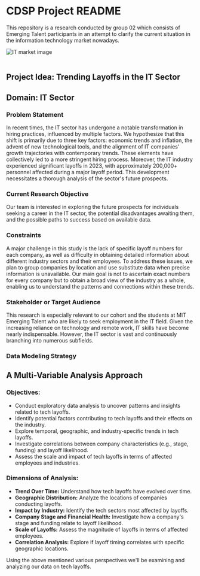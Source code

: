 # CDSP Project README

This repository is a research conducted by group 02 which consists of Emerging Talent participants in an attempt to clarify the current situation in the information technology market nowadays.

<img alt="IT market image" src="https://i.itbusiness.ca/wp-content/uploads/2014/08/iStock_000038042554Small-e1408392579207-620x250.jpg">

<br>
<br>


## Project Idea: Trending Layoffs in the IT Sector

## Domain: IT Sector

### Problem Statement

In recent times, the IT sector has undergone a notable transformation in hiring practices, influenced by multiple factors. We hypothesize that this shift is primarily due to three key factors: economic trends and inflation, the advent of new technological tools, and the alignment of IT companies' growth trajectories with contemporary trends. These elements have collectively led to a more stringent hiring process. Moreover, the IT industry experienced significant layoffs in 2023, with approximately 200,000+ personnel affected during a major layoff period. This development necessitates a thorough analysis of the sector's future prospects.

### Current Research Objective

Our team is interested in exploring the future prospects for individuals seeking a career in the IT sector, the potential disadvantages awaiting them, and the possible paths to success based on available data.

### Constraints

A major challenge in this study is the lack of specific layoff numbers for each company, as well as difficulty in obtaining detailed information about different industry sectors and their employees. To address these issues, we plan to group companies by location and use substitute data when precise information is unavailable. Our main goal is not to ascertain exact numbers for every company but to obtain a broad view of the industry as a whole, enabling us to understand the patterns and connections within these trends.

### Stakeholder or Target Audience

This research is especially relevant to our cohort and the students at MIT Emerging Talent who are likely to seek employment in the IT field. Given the increasing reliance on technology and remote work, IT skills have become nearly indispensable. However, the IT sector is vast and continuously branching into numerous subfields.

### Data Modeling Strategy


## A Multi-Variable Analysis Approach

### Objectives:
- Conduct exploratory data analysis to uncover patterns and insights related to tech layoffs.
- Identify potential factors contributing to tech layoffs and their effects on the industry.
- Explore temporal, geographic, and industry-specific trends in tech layoffs.
- Investigate correlations between company characteristics (e.g., stage, funding) and layoff likelihood.
- Assess the scale and impact of tech layoffs in terms of affected employees and industries.

### Dimensions of Analysis:
- **Trend Over Time:** Understand how tech layoffs have evolved over time.
- **Geographic Distribution:** Analyze the locations of companies conducting layoffs.
- **Impact by Industry:** Identify the tech sectors most affected by layoffs.
- **Company Stage and Financial Health:** Investigate how a company's stage and funding relate to layoff likelihood.
- **Scale of Layoffs:** Assess the magnitude of layoffs in terms of affected employees.
- **Correlation Analysis:** Explore if layoff timing correlates with specific geographic locations.

Using the above mentioned various perspectives we'll be examining and analyzing our data on tech layoffs.
